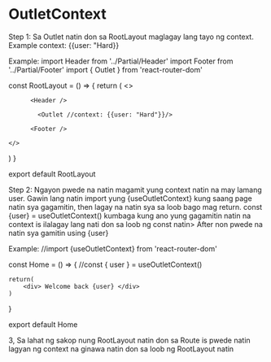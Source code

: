 # OutletContext

Step 1: Sa Outlet natin don sa RootLayout maglagay lang tayo ng context. Example context: {{user: "Hard}}

Example:
import Header from '../Partial/Header'
import Footer from '../Partial/Footer'
import { Outlet } from 'react-router-dom'

const RootLayout = () => {
  return (
    <>

          <Header />  

            <Outlet //context: {{user: "Hard"}}/>

          <Footer />

    </>
  )
}

export default RootLayout

Step 2: Ngayon pwede na natin magamit yung context natin na may lamang user. Gawin lang natin import yung {useOutletContext} kung saang page natin sya gagamitin, then lagay na natin sya sa loob bago mag return. const {user} = useOutletContext() kumbaga kung ano yung gagamitin natin na context is ilalagay lang nati don sa loob ng const natin> After non pwede na natin sya gamitin using {user}

Example:
//import {useOutletContext} from 'react-router-dom'

const Home = () => {
    //const { user } = useOutletContext()

    return(
        <div> Welcome back {user} </div>
    )
}

export default Home

3, Sa lahat ng sakop nung RootLayout natin don sa Route is pwede natin lagyan ng context na ginawa natin don sa loob ng RootLayout natin
